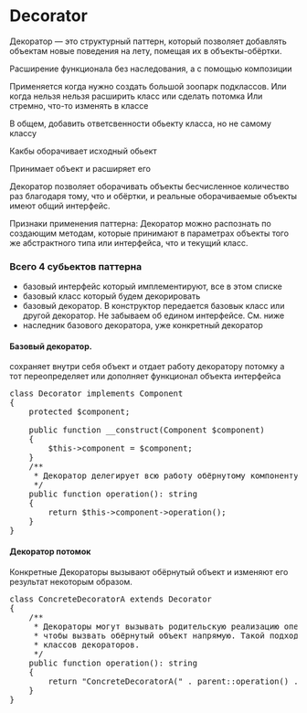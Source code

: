 # Decorator

Декоратор — это структурный паттерн, который позволяет добавлять объектам новые поведения на лету, помещая их в объекты-обёртки.

Расширение функционала без наследования, а с помощью композиции

Применяется когда нужно создать большой зоопарк подклассов.
Или когда нельзя нельзя расширить класс или сделать потомка
Или стремно, что-то изменять в классе

В общем, добавить ответсвенности обьекту класса, но не самому классу

Какбы оборачивает исходный обьект

Принимает объект и расширяет его

Декоратор позволяет оборачивать объекты бесчисленное количество раз благодаря тому, что и обёртки, и реальные оборачиваемые объекты имеют общий интерфейс.

Признаки применения паттерна: Декоратор можно распознать по создающим методам, которые принимают в параметрах объекты того же абстрактного типа или интерфейса, что и текущий класс.

### Всего 4 субьектов паттерна

- базовый интерфейс который имплементируют, все в этом списке
- базовый класс который будем декорировать
- базовый декоратор. В конструктор передается базовык класс или другой декоратор. Не забываем об едином интерфейсе. См. ниже
- наследник базового декоратора, уже конкретный декоратор

#### Базовый декоратор.
сохраняет внутри себя объект и отдает работу декоратору потомку
а тот переопределяет или дополняет функционал объекта интерфейса

<pre>class Decorator implements Component
{
    protected $component;

    public function __construct(Component $component)
    {
        $this->component = $component;
    }
    /**
     * Декоратор делегирует всю работу обёрнутому компоненту.
     */
    public function operation(): string
    {
        return $this->component->operation();
    }
} </pre>

#### Декоратор потомок
Конкретные Декораторы вызывают обёрнутый объект и изменяют его результат некоторым образом.

<pre>
class ConcreteDecoratorA extends Decorator
{
    /**
     * Декораторы могут вызывать родительскую реализацию операции, вместо того,
     * чтобы вызвать обёрнутый объект напрямую. Такой подход упрощает расширение
     * классов декораторов.
     */
    public function operation(): string
    {
        return "ConcreteDecoratorA(" . parent::operation() . ")";
    }
}</pre>